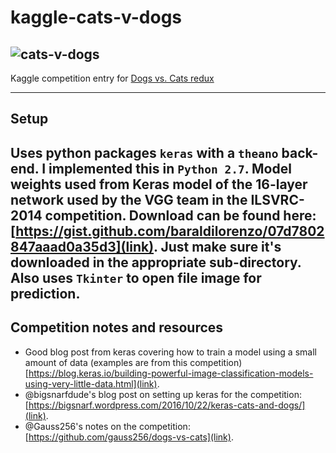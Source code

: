 # kaggle-cats-v-dogs
![cats-v-dogs](https://kaggle2.blob.core.windows.net/competitions/kaggle/3362/media/woof_meow.jpg)
---
Kaggle competition entry for [Dogs vs. Cats redux](https://github.com/sempwn/kaggle-cats-v-dogs.git)

---

## Setup

Uses python packages `keras` with a `theano` back-end. I implemented this in `Python 2.7`.
Model weights used from Keras model of the 16-layer network used by the VGG team in the ILSVRC-2014 competition. Download can be found here: [https://gist.github.com/baraldilorenzo/07d7802847aaad0a35d3](link).
Just make sure it's downloaded in the appropriate sub-directory.
Also uses `Tkinter` to open file image for prediction.
---
## Competition notes and resources
* Good blog post from keras covering how to train a model using a small amount of data (examples are from this competition)[https://blog.keras.io/building-powerful-image-classification-models-using-very-little-data.html](link).
* @bigsnarfdude's blog post on setting up keras for the competition: [https://bigsnarf.wordpress.com/2016/10/22/keras-cats-and-dogs/](link).
* @Gauss256's notes on the competition: [https://github.com/gauss256/dogs-vs-cats](link).
